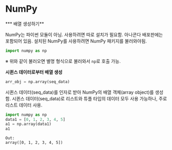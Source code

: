 # NumPy

*** 배열 생성하기**

NumPy는 파이썬 모듈이 아님. 사용하려면 따로 설치가 필요함. 아나콘다 배포판에는 포함되어 있음. 설치된 NumPy를 사용하려면 NumPy 패키지를 불러와야됨.

```python
import numpy as np
```

※ 위와 같이 불러오면 별명 형식으로 불러와서 `np`로 호출 가능.



**시퀸스 데이터로부터 배열 생성**

```python
arr_obj = np.array(seq_data)
```

시퀸스 데이터(seq_data)를 인자로 받아 NumPy의 배열 객체(array object)를 생성함. 시퀸스 데이터(seq_data)로 리스트와 튜플 타입의 데이터 모두 사용 가능하나, 주로 리스트 데이터 사용.

```python
import numpy as np
data1 = [0, 1, 2, 3, 4, 5]
a1 = np.array(data1)
a1
```

```
Out:
array([0, 1, 2, 3, 4, 5])
```

